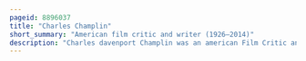 ```yaml
---
pageid: 8896037
title: "Charles Champlin"
short_summary: "American film critic and writer (1926–2014)"
description: "Charles davenport Champlin was an american Film Critic and Writer."
---
```

